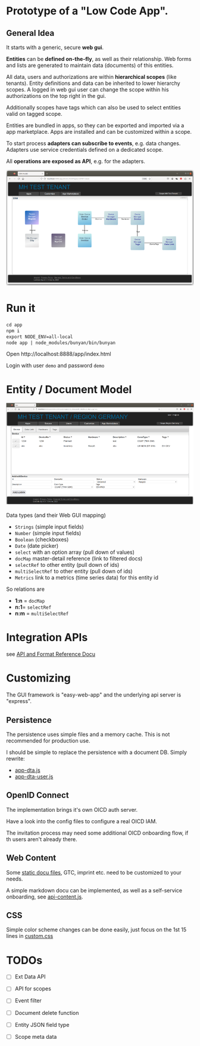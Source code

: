 # Prototype of a "Low Code App".

## General Idea

It starts with a generic, secure **web gui**.

**Entities** can be **defined on-the-fly**, as well as their relationship.
Web forms and lists are generated to maintain data (documents) of this entities.

All data, users and authorizations are within **hierarchical scopes** (like tenants).
Entity definitions and data can be inherited to lower hierarchy scopes.
A logged in web gui user can change the scope within his authorizations on the top right in the gui.

Additionally scopes have tags which can also be used to select entities valid on tagged scope.

Entities are bundled in apps, so they can be exported and imported via a app marketplace. 
Apps are installed and can be customized within a scope.

To start process **adapters can subscribe to events**, e.g. data changes. 
Adapters use service credentials defined on a dedicated scope. 

All **operations are exposed as API**, e.g. for the adapters.

![sceenshot](locode-erm.png)

# Run it

    cd app
    npm i
    export NODE_ENV=all-local
    node app | node_modules/bunyan/bin/bunyan 

Open http://localhost:8888/app/index.html

Login with user `demo` and password `demo`

# Entity / Document Model

![sceenshot](locode.png)

Data types (and their Web GUI mapping)
- `Strings` (simple input fields)
- `Number` (simple input fields)
- `Boolean`  (checkboxes)
- `Date` (date picker)
- `select` with an option array (pull down of values)
- `docMap` master-detail reference (link to  filtered docs)
- `selectRef` to other entity  (pull down of ids)
- `multiSelectRef` to other entity  (pull down of ids)
- `Metrics` link to a metrics (time series data) for this entity id

So relations are
- **1:n** = `docMap`
- **n:1**= `selectRef`
- **n:m** = `multiSelectRef`

# Integration APIs

see [API and Format Reference Docu](doc/README.md)

# Customizing

The GUI framework is "easy-web-app" and the underlying api server is "express".

## Persistence

The persistence uses simple files and a memory cache. 
This is not recommended for production use.

I should be simple to replace the persistence with a document DB. 
Simply rewrite:
- [app-dta.js](app/app-dta.js)
- [app-dta-user.js](app/app-dta-user.js)

## OpenID Connect

The implementation brings it's own OICD auth server.  

Have a look into the config files to configure a real OICD IAM.

The invitation process may need some additional OICD onboarding flow, 
if th users aren't already there.

## Web Content 

Some [static docu files](app/html/), GTC, imprint etc. need to be customized to your needs.

A simple markdown docu can be implemented, as well as a self-service onboarding, see [api-content.js](app/api-content.js).

## CSS

Simple color scheme changes can be done easily, just focus on the 1st 15 lines in [custom.css](app/css/custom.css) 

# TODOs

- [ ] Ext Data API
- [ ] API for scopes
- [ ] Event filter
- [ ] Document delete function
- [ ] Entity JSON field type
- [ ] Scope meta data

